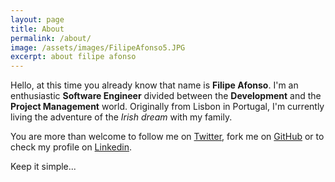 ```yaml
---
layout: page
title: About
permalink: /about/
image: /assets/images/FilipeAfonso5.JPG
excerpt: about filipe afonso
---
```


Hello, at this time you already know that name is **Filipe Afonso**. I'm an enthusiastic **Software Engineer** divided between the **Development** and the **Project Management** world. Originally from Lisbon in Portugal, I'm currently living the adventure of the *Irish dream* with my family.

You are more than welcome to follow me on [Twitter](https://twitter.com/FilipeAfonso), fork me on [GitHub](https://github.com/fafonso) or to check my profile on [Linkedin](https://ie.linkedin.com/in/filipeafonso).

Keep it simple... 